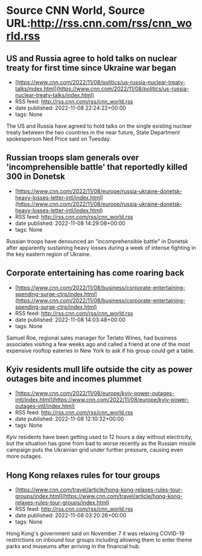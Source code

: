 # Source CNN World, Source URL:http://rss.cnn.com/rss/cnn_world.rss

## US and Russia agree to hold talks on nuclear treaty for first time since Ukraine war began
 - [https://www.cnn.com/2022/11/08/politics/us-russia-nuclear-treaty-talks/index.html](https://www.cnn.com/2022/11/08/politics/us-russia-nuclear-treaty-talks/index.html)
 - RSS feed: http://rss.cnn.com/rss/cnn_world.rss
 - date published: 2022-11-08 22:24:22+00:00
 - tags: None

The US and Russia have agreed to hold talks on the single existing nuclear treaty between the two countries in the near future, State Department spokesperson Ned Price said on Tuesday.

## Russian troops slam generals over 'incomprehensible battle' that reportedly killed 300 in Donetsk
 - [https://www.cnn.com/2022/11/08/europe/russia-ukraine-donetsk-heavy-losses-letter-intl/index.html](https://www.cnn.com/2022/11/08/europe/russia-ukraine-donetsk-heavy-losses-letter-intl/index.html)
 - RSS feed: http://rss.cnn.com/rss/cnn_world.rss
 - date published: 2022-11-08 14:29:08+00:00
 - tags: None

Russian troops have denounced an "incomprehensible battle" in Donetsk after apparently sustaining heavy losses during a week of intense fighting in the key eastern region of Ukraine.

## Corporate entertaining has come roaring back
 - [https://www.cnn.com/2022/11/08/business/corporate-entertaining-spending-surge-ctrp/index.html](https://www.cnn.com/2022/11/08/business/corporate-entertaining-spending-surge-ctrp/index.html)
 - RSS feed: http://rss.cnn.com/rss/cnn_world.rss
 - date published: 2022-11-08 14:03:48+00:00
 - tags: None

Samuel Roe, regional sales manager for Terlato Wines, had business associates visiting a few weeks ago and called a friend at one of the most expensive rooftop eateries in New York to ask if his group could get a table.

## Kyiv residents mull life outside the city as power outages bite and incomes plummet
 - [https://www.cnn.com/2022/11/08/europe/kyiv-power-outages-intl/index.html](https://www.cnn.com/2022/11/08/europe/kyiv-power-outages-intl/index.html)
 - RSS feed: http://rss.cnn.com/rss/cnn_world.rss
 - date published: 2022-11-08 12:10:32+00:00
 - tags: None

Kyiv residents have been getting used to 12 hours a day without electricity, but the situation has gone from bad to worse recently as the Russian missile campaign puts the Ukrainian grid under further pressure, causing even more outages.

## Hong Kong relaxes rules for tour groups
 - [https://www.cnn.com/travel/article/hong-kong-relaxes-rules-tour-groups/index.html](https://www.cnn.com/travel/article/hong-kong-relaxes-rules-tour-groups/index.html)
 - RSS feed: http://rss.cnn.com/rss/cnn_world.rss
 - date published: 2022-11-08 03:20:26+00:00
 - tags: None

Hong Kong's government said on November 7 it was relaxing COVID-19 restrictions on inbound tour groups including allowing them to enter theme parks and museums after arriving in the financial hub.
